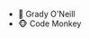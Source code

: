 - 👋 Grady O'Neill
- 🐵 Code Monkey

<!---
grady-oneill-at-burgtec/grady-oneill-at-burgtec is a ✨ special ✨ repository because its `README.md` (this file) appears on your GitHub profile.
You can click the Preview link to take a look at your changes.
--->
